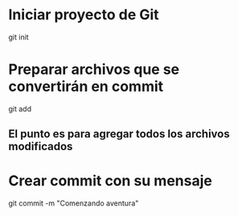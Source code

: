 # Iniciar proyecto de Git
git init

# Preparar archivos que se convertirán en commit
git add

## El punto es para agregar todos los archivos modificados

# Crear commit con su mensaje
git commit -m "Comenzando aventura"

